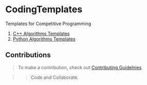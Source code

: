 # CodingTemplates

Templates for Competitive Programming

1. [C++ Algorithms Templates](./CPP/README.md)
2. [Python Algorithms Templates](./Python/README.md)

## Contributions

> To make a contribution, check out [Contributing Guidelnies](./CONTRIBUTING.md)

> > Code and Collaborate.

